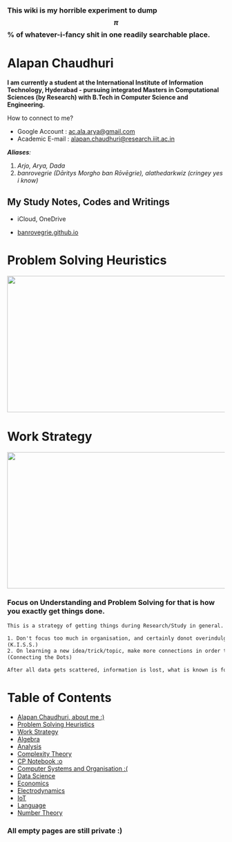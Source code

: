 ### This wiki is my horrible experiment to dump $$\pi$$ % of whatever-i-fancy shit in one readily searchable place.

# Alapan Chaudhuri

**I am currently a student at the International Institute of Information Technology, Hyderabad - pursuing integrated Masters in Computational Sciences (by Research) with B.Tech in Computer Science and Engineering.**

How to connect to me?

- Google Account : [ac.ala.arya@gmail.com](mailto:ac.ala.arya@gmail.com)
- Academic E-mail : [alapan.chaudhuri@research.iiit.ac.in](mailto:alapan.chaudhuri@research.iiit.ac.in)

***Aliases**:*
1. *Arjo, Arya, Dada*
2. *banrovegrie (Dāritys Morgho ban Rōvēgrie), alathedarkwiz (cringey yes i know)*

## My Study Notes, Codes and Writings 

- iCloud, OneDrive

- [banrovegrie.github.io](http://banrovegrie.github.io)


# Problem Solving Heuristics

<img src = "https://lh3.googleusercontent.com/zUlDq4Y6djOTYd30M50sCvd2VWP7L-Hk0jfpGKLTw-rRxNUgBsdBifsypThLB6O_fP-inaianKwEaRrZYM8SpclkJL9rIJ6Xg-ype_ynu1jC78wrHShfvhyQuRRkTFeZoI1oAZTsbg" width="600" height="315" />

# Work Strategy

<img src = "https://lh3.googleusercontent.com/TUnW9a0iHJCwSzL_SW80g23p9u_ep1X03U9CQBoP-kW_HdUgN5XiIXWl6zznA8jgTtS1F134kKp1ixBZvH21Uf2US50FZvF_8AGCPwZDYrsrTlgcMXkZtrlR-bQSt_q3YxyJHPu09A" width="700" height="315" />

### Focus on Understanding and Problem Solving for that is how you exactly get things done.

```latex
This is a strategy of getting things during Research/Study in general.

1. Don't focus too much in organisation, and certainly donot overindulge yourself in it. 
(K.I.S.S.)
2. On learning a new idea/trick/topic, make more connections in order to retain.
(Connecting the Dots) 

After all data gets scattered, information is lost, what is known is forgotten but wisdom remains.
```

# Table of Contents

- [Alapan Chaudhuri, about me :)](#alapan-chaudhuri)
- [Problem Solving Heuristics](#problem-solving-heuristics)
- [Work Strategy](#work-strategy)
- [Algebra](https://banrovegrie.github.io/algebra)
- [Analysis](https://banrovegrie.github.io/analysis)
- [Complexity Theory](https://banrovegrie.github.io/complexity-theory)
- [CP Notebook :o](https://banrovegrie.github.io/cp)
- [Computer Systems and Organisation :(](https://banrovegrie.github.io/cso)
- [Data Science](https://banrovegrie.github.io/data-science)
- [Economics](https://banrovegrie.github.io/economics)
- [Electrodynamics](https://banrovegrie.github.io/electrodynamics)
- [IoT](https://banrovegrie.github.io/iot)
- [Language](https://banrovegrie.github.io/linguistics-and-languages)
- [Number Theory](https://banrovegrie.github.io/number-theory)

### All empty pages are still private :)
<script async src="https://cdnjs.cloudflare.com/ajax/libs/mathjax/2.7.6/MathJax.js?config=TeX-AMS_CHTML"></script>
